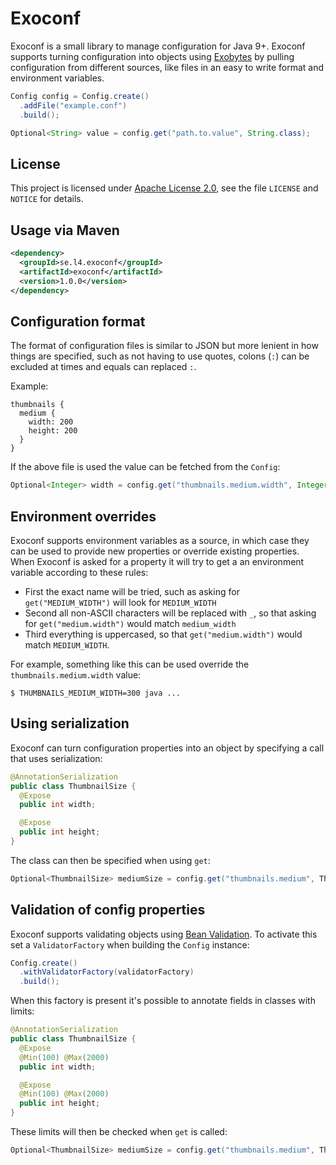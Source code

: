 # Exoconf

Exoconf is a small library to manage configuration for Java 9+. Exoconf 
supports turning configuration into objects using [Exobytes](https://github.com/LevelFourAB/exobytes)
by pulling configuration from different sources, like files in an easy to write
format and environment variables.

```java
Config config = Config.create()
  .addFile("example.conf")
  .build();

Optional<String> value = config.get("path.to.value", String.class);
```

## License

This project is licensed under [Apache License 2.0](https://www.apache.org/licenses/LICENSE-2.0),
see the file `LICENSE` and `NOTICE` for details.

## Usage via Maven

```xml
<dependency>
  <groupId>se.l4.exoconf</groupId>
  <artifactId>exoconf</artifactId>
  <version>1.0.0</version>
</dependency>
```


## Configuration format

The format of configuration files is similar to JSON but more lenient in how
things are specified, such as not having to use quotes, colons (`:`) can be
excluded at times and equals can replaced `:`.

Example:

```
thumbnails {
  medium {
    width: 200
    height: 200
  }
}
```

If the above file is used the value can be fetched from the `Config`:

```java
Optional<Integer> width = config.get("thumbnails.medium.width", Integer.class);
```

## Environment overrides

Exoconf supports environment variables as a source, in which case they can be
used to provide new properties or override existing properties. When Exoconf
is asked for a property it will try to get a an environment variable according
to these rules:

* First the exact name will be tried, such as asking for `get("MEDIUM_WIDTH")`
  will look for `MEDIUM_WIDTH`
* Second all non-ASCII characters will be replaced with `_`, so that asking for
  `get("medium.width")` would match `medium_width`
* Third everything is uppercased, so that `get("medium.width")` would match
  `MEDIUM_WIDTH`.

For example, something like this can be used override the
`thumbnails.medium.width` value:

```
$ THUMBNAILS_MEDIUM_WIDTH=300 java ...
```

## Using serialization

Exoconf can turn configuration properties into an object by specifying a call
that uses serialization:

```java
@AnnotationSerialization
public class ThumbnailSize {
  @Expose
  public int width;

  @Expose
  public int height;
}
```

The class can then be specified when using `get`:

```java
Optional<ThumbnailSize> mediumSize = config.get("thumbnails.medium", ThumbnailSize.class);
```

## Validation of config properties

Exoconf supports validating objects using [Bean Validation](https://beanvalidation.org/).
To activate this set a `ValidatorFactory` when building the `Config` instance:

```java
Config.create()
  .withValidatorFactory(validatorFactory)
  .build();
```

When this factory is present it's possible to annotate fields in classes
with limits:

```java
@AnnotationSerialization
public class ThumbnailSize {
  @Expose
  @Min(100) @Max(2000)
  public int width;

  @Expose
  @Min(100) @Max(2000)
  public int height;
}
```

These limits will then be checked when `get` is called:

```java
Optional<ThumbnailSize> mediumSize = config.get("thumbnails.medium", ThumbnailSize.class);
```
